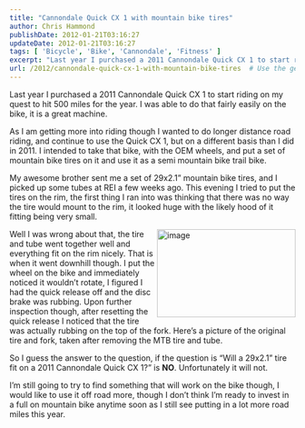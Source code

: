 ```yaml
---
title: "Cannondale Quick CX 1 with mountain bike tires"
author: Chris Hammond
publishDate: 2012-01-21T03:16:27
updateDate: 2012-01-21T03:16:27
tags: [ 'Bicycle', 'Bike', 'Cannondale', 'Fitness' ]
excerpt: "Last year I purchased a 2011 Cannondale Quick CX 1 to start riding on my quest to hit 500 miles for the year. I was able to do that fairly easily on the bike, it is a great machine.  As I am getting more into riding though I wanted to do longer distance road riding, and continue to use the Quick CX 1, but on a different basis than I did in 2011. I intended to take that bike, with the OEM wheels, and put a set of mountain bike tires on it and use it as a semi mountain bike trail bike.  My awesome brother sent me a set of 29x2.1” mountain bike tires, and I picked up some tubes at REI a few weeks ago. This evening I tried to put the tires on the rim, the first thing I ran into was thinking that there was no way the tire would mount to the rim, it looked huge with the likely hood of it fitting being very small.  Well I was wrong about that, the tire and tube went together well and everything fit on the rim nicely. That is when it went downhill though. I put the wheel on the bike and immediately noticed it wouldn’t rotate, I figured I had the quick release off and the disc brake was rubbing. Upon further inspection though, after resetting the quick release I noticed that the tire was actually rubbing on the top of the fork. Here’s a picture of the original tire and fork, taken after removing the MTB tire and tube.  So I guess the answer to the question, if the question is “Will a 29x2.1” tire fit on a 2011 Cannondale Quick CX 1?” is NO. Unfortunately it will not.  I’m still going to try to find something that will work on the bike though, I would like to use it off road more, though I don’t think I’m ready to invest in a full on mountain bike anytime soon as I still see putting in a lot more road miles this year."
url: /2012/cannondale-quick-cx-1-with-mountain-bike-tires  # Use the generated URL with year
---
```

<p>Last year I purchased a 2011 Cannondale Quick CX 1 to start riding on my quest to hit 500 miles for the year. I was able to do that fairly easily on the bike, it is a great machine.</p>  <p>As I am getting more into riding though I wanted to do longer distance road riding, and continue to use the Quick CX 1, but on a different basis than I did in 2011. I intended to take that bike, with the OEM wheels, and put a set of mountain bike tires on it and use it as a semi mountain bike trail bike.</p>  <p>My awesome brother sent me a set of 29x2.1” mountain bike tires, and I picked up some tubes at REI a few weeks ago. This evening I tried to put the tires on the rim, the first thing I ran into was thinking that there was no way the tire would mount to the rim, it looked huge with the likely hood of it fitting being very small.</p>  <p><a href="/assets/images/PublishThumbnails//windows-live-writer/ee36829815c8_14607/image_2.png"><img style="background-image: none; border-right-width: 0px; padding-left: 0px; padding-right: 0px; display: inline; float: right; border-top-width: 0px; border-bottom-width: 0px; border-left-width: 0px; padding-top: 0px" title="image" border="0" alt="image" align="right" src="/assets/images/PublishThumbnails//Windows-Live-Writer/ee36829815c8_14607/image_thumb.png" width="244" height="155" /></a>Well I was wrong about that, the tire and tube went together well and everything fit on the rim nicely. That is when it went downhill though. I put the wheel on the bike and immediately noticed it wouldn’t rotate, I figured I had the quick release off and the disc brake was rubbing. Upon further inspection though, after resetting the quick release I noticed that the tire was actually rubbing on the top of the fork. Here’s a picture of the original tire and fork, taken after removing the MTB tire and tube.</p>  <p>So I guess the answer to the question, if the question is “Will a 29x2.1” tire fit on a 2011 Cannondale Quick CX 1?” is <strong>NO</strong>. Unfortunately it will not.</p>  <p>I’m still going to try to find something that will work on the bike though, I would like to use it off road more, though I don’t think I’m ready to invest in a full on mountain bike anytime soon as I still see putting in a lot more road miles this year.</p>
